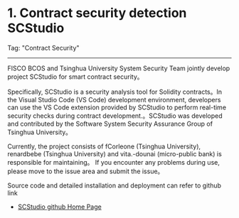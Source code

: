 # 1. Contract security detection SCStudio
Tag: "Contract Security"

------

FISCO BCOS and Tsinghua University System Security Team jointly develop project SCStudio for smart contract security。

Specifically, SCStudio is a security analysis tool for Solidity contracts。In the Visual Studio Code (VS Code) development environment, developers can use the VS Code extension provided by SCStudio to perform real-time security checks during contract development.。SCStudio was developed and contributed by the Software System Security Assurance Group of Tsinghua University。

Currently, the project consists of fCorleone (Tsinghua University), renardbebe (Tsinghua University) and vita.-dounai (micro-public bank) is responsible for maintaining。 If you encounter any problems during use, please move to the issue area and submit the issue。

Source code and detailed installation and deployment can refer to github link

- [SCStudio github Home Page](https://github.com/FISCO-BCOS/SCStudio)

